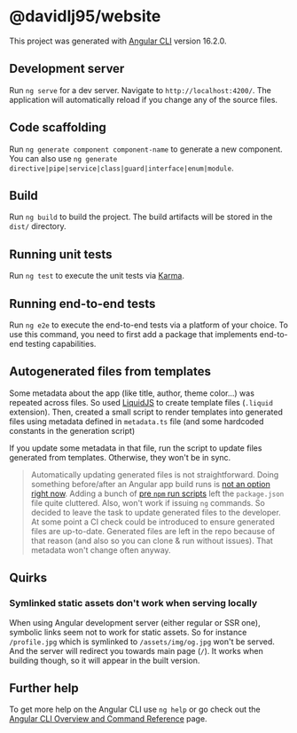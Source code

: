# @davidlj95/website

This project was generated with [Angular CLI](https://github.com/angular/angular-cli) version 16.2.0.

## Development server

Run `ng serve` for a dev server. Navigate to `http://localhost:4200/`. The application will automatically reload if you
change any of the source files.

## Code scaffolding

Run `ng generate component component-name` to generate a new component. You can also
use `ng generate directive|pipe|service|class|guard|interface|enum|module`.

## Build

Run `ng build` to build the project. The build artifacts will be stored in the `dist/` directory.

## Running unit tests

Run `ng test` to execute the unit tests via [Karma](https://karma-runner.github.io).

## Running end-to-end tests

Run `ng e2e` to execute the end-to-end tests via a platform of your choice. To use this command, you need to first add a
package that implements end-to-end testing capabilities.

## Autogenerated files from templates

Some metadata about the app (like title, author, theme color...) was repeated across files. So used
[LiquidJS](https://liquidjs.com) to create template files (`.liquid` extension). Then, created a small script to render
templates into generated files using metadata defined in `metadata.ts` file (and some hardcoded constants in the
generation script)

If you update some metadata in that file, run the script to update files generated from templates. Otherwise, they
won't be in sync.

> Automatically updating generated files is not straightforward. Doing something before/after an Angular app build
> runs is [not an option right now][angular-build-hooks-issue]. Adding a bunch of
> [pre `npm` run scripts][npm-pre-post-scripts] left the `package.json` file quite cluttered. Also, won't work if
> issuing `ng` commands. So decided to leave the task to update generated files to the developer. At some point a CI
> check could be introduced to ensure generated files are up-to-date. Generated files are left in the repo because of
> that reason (and also so you can clone & run without issues). That metadata won't change often anyway.

[angular-build-hooks-issue]: https://github.com/angular/angular-cli/issues/11787

[npm-pre-post-scripts]: https://docs.npmjs.com/cli/v9/using-npm/scripts#pre--post-scripts

## Quirks

### Symlinked static assets don't work when serving locally

When using Angular development server (either regular or SSR one), symbolic links seem not to work for static assets.
So for instance `/profile.jpg` which is symlinked to `/assets/img/og.jpg` won't be served. And the server will redirect
you towards main page (`/`). It works when building though, so it will appear in the built version.

## Further help

To get more help on the Angular CLI use `ng help` or go check out
the [Angular CLI Overview and Command Reference](https://angular.io/cli) page.
